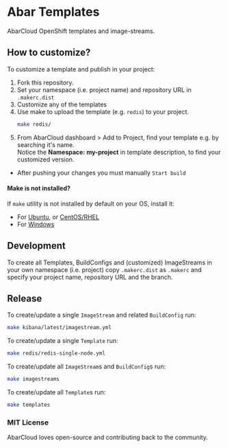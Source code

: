 # Abar Templates

AbarCloud OpenShift templates and image-streams.

## How to customize?
To customize a template and publish in your project:

1. Fork this repository.
2. Set your namespace (i.e. project name) and repository URL in `.makerc.dist`
3. Customize any of the templates
4. Use make to upload the template (e.g. `redis`) to your project.
   ```sh
   make redis/
   ```
5. From AbarCloud dashboard > Add to Project, find your template e.g. by searching it's name.  
   Notice the **Namespace: my-project** in template description, to find your customized version.

* After pushing your changes you must manually `Start build`

#### Make is not installed?
If `make` utility is not installed by default on your OS, install it:
* For [Ubuntu](https://askubuntu.com/a/272020), or [CentOS/RHEL](https://stackoverflow.com/a/1539224) 
* For [Windows](http://gnuwin32.sourceforge.net/packages/make.htm)

## Development
To create all Templates, BuildConfigs and (customized) ImageStreams in your own namespace (i.e. project) copy `.makerc.dist` as `.makerc` and specify your project name, repository URL and the branch.

## Release
To create/update a single `ImageStream` and related `BuildConfig` run:
```sh
make kibana/latest/imagestream.yml
```
To create/update a single `Template` run:
```sh
make redis/redis-single-node.yml
```

To create/update all `ImageStream`s and `BuildConfig`s run:
```sh
make imagestreams
```

To create/update all `Template`s run:
```sh
make templates
```

### MIT License
AbarCloud loves open-source and contributing back to the community.
